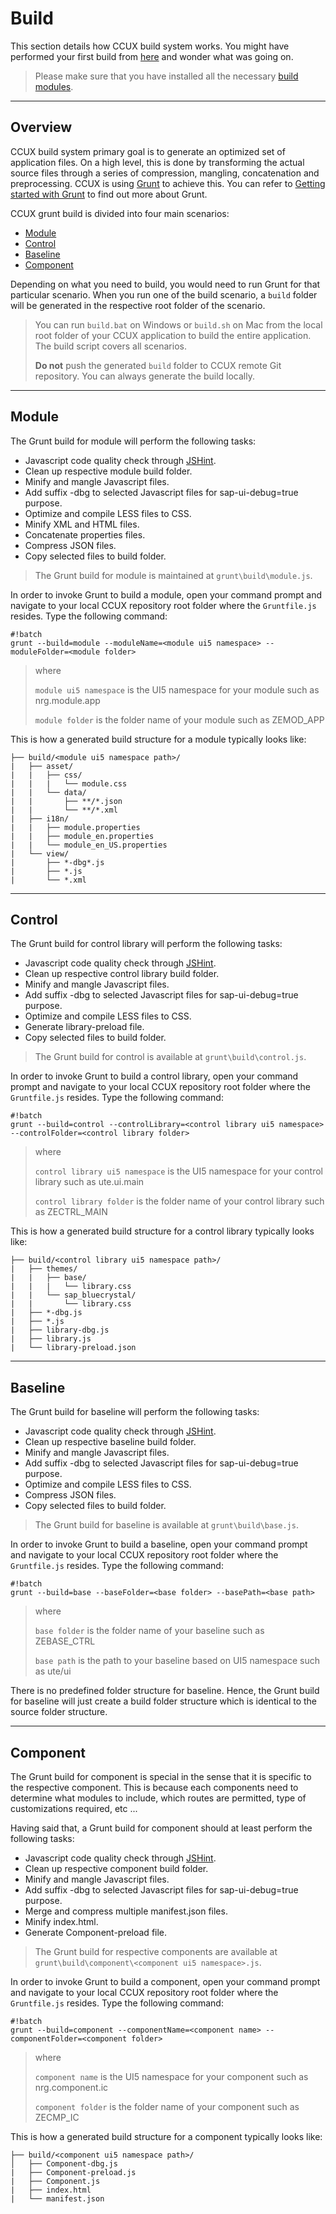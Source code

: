 # Build
This section details how CCUX build system works. You might have performed your first build from [here](getting_started.md/#markdown-header-first-build) and wonder what was going on.

> Please make sure that you have installed all the necessary [build modules](getting_started.md/#markdown-header-install-build-modules).

***
## Overview
CCUX build system primary goal is to generate an optimized set of application files. On a high level, this is done by transforming the actual source files through a series of compression, mangling, concatenation and preprocessing. CCUX is using [Grunt](http://gruntjs.com/) to achieve this. You can refer to [Getting started with Grunt](http://gruntjs.com/getting-started) to find out more about Grunt.

CCUX grunt build is divided into four main scenarios:

* [Module](#markdown-header-module)
* [Control](#markdown-header-control)
* [Baseline](#markdown-header-baseline)
* [Component](#markdown-header-component)

Depending on what you need to build, you would need to run Grunt for that particular scenario. When you run one of the build scenario, a `build` folder will be generated in the respective root folder of the scenario.

> You can run `build.bat` on Windows or `build.sh` on Mac from the local root folder of your CCUX application to build the entire application. The build script covers all scenarios.
>
> **Do not** push the generated `build` folder to CCUX remote Git repository. You can always generate the build locally.

***
## Module
The Grunt build for module will perform the following tasks:

* Javascript code quality check through [JSHint](http://jshint.com/about/).
* Clean up respective module build folder.
* Minify and mangle Javascript files.
* Add suffix -dbg to selected Javascript files for sap-ui-debug=true purpose.
* Optimize and compile LESS files to CSS.
* Minify XML and HTML files.
* Concatenate properties files.
* Compress JSON files.
* Copy selected files to build folder.

> The Grunt build for module is maintained at `grunt\build\module.js`.

In order to invoke Grunt to build a module, open your command prompt and navigate to your local CCUX repository root folder where the `Gruntfile.js` resides. Type the following command:

```
#!batch
grunt --build=module --moduleName=<module ui5 namespace> --moduleFolder=<module folder>
```

> where
>
> `module ui5 namespace` is the UI5 namespace for your module such as nrg.module.app
>
> `module folder` is the folder name of your module such as ZEMOD_APP

This is how a generated build structure for a module typically looks like:

```
├── build/<module ui5 namespace path>/
|   ├── asset/
|   |   ├── css/
|   |   |   └── module.css
|   |   └── data/
|   |       ├── **/*.json
|   |       └── **/*.xml
|   ├── i18n/
|   |   ├── module.properties
|   |   ├── module_en.properties
|   |   └── module_en_US.properties
|   └── view/
|       ├── *-dbg*.js
|       ├── *.js
|       └── *.xml
```

***
## Control
The Grunt build for control library will perform the following tasks:

* Javascript code quality check through [JSHint](http://jshint.com/about/).
* Clean up respective control library build folder.
* Minify and mangle Javascript files.
* Add suffix -dbg to selected Javascript files for sap-ui-debug=true purpose.
* Optimize and compile LESS files to CSS.
* Generate library-preload file.
* Copy selected files to build folder.

> The Grunt build for control is available at `grunt\build\control.js`.

In order to invoke Grunt to build a control library, open your command prompt and navigate to your local CCUX repository root folder where the `Gruntfile.js` resides. Type the following command:

```
#!batch
grunt --build=control --controlLibrary=<control library ui5 namespace> --controlFolder=<control library folder>
```

> where
>
> `control library ui5 namespace` is the UI5 namespace for your control library such as ute.ui.main
>
> `control library folder` is the folder name of your control library such as ZECTRL_MAIN

This is how a generated build structure for a control library typically looks like:

```
├── build/<control library ui5 namespace path>/
|   ├── themes/
|   |   ├── base/
|   |   |   └── library.css
|   |   └── sap_bluecrystal/
|   |       └── library.css
|   ├── *-dbg.js
|   ├── *.js
|   ├── library-dbg.js
|   ├── library.js
|   └── library-preload.json
```

***
## Baseline
The Grunt build for baseline will perform the following tasks:

* Javascript code quality check through [JSHint](http://jshint.com/about/).
* Clean up respective baseline build folder.
* Minify and mangle Javascript files.
* Add suffix -dbg to selected Javascript files for sap-ui-debug=true purpose.
* Optimize and compile LESS files to CSS.
* Compress JSON files.
* Copy selected files to build folder.

> The Grunt build for baseline is available at `grunt\build\base.js`.

In order to invoke Grunt to build a baseline, open your command prompt and navigate to your local CCUX repository root folder where the `Gruntfile.js` resides. Type the following command:

```
#!batch
grunt --build=base --baseFolder=<base folder> --basePath=<base path>
```

> where
>
> `base folder` is the folder name of your baseline such as ZEBASE_CTRL
>
> `base path` is the path to your baseline based on UI5 namespace such as ute/ui

There is no predefined folder structure for baseline. Hence, the Grunt build for baseline will just create a build folder structure which is identical to the source folder structure.

***
## Component
The Grunt build for component is special in the sense that it is specific to the respective component. This is because each components need to determine what modules to include, which routes are permitted, type of customizations required, etc ...

Having said that, a Grunt build for component should at least perform the following tasks:

* Javascript code quality check through [JSHint](http://jshint.com/about/).
* Clean up respective component build folder.
* Minify and mangle Javascript files.
* Add suffix -dbg to selected Javascript files for sap-ui-debug=true purpose.
* Merge and compress multiple manifest.json files.
* Minify index.html.
* Generate Component-preload file.

> The Grunt build for respective components are available at `grunt\build\component\<component ui5 namespace>.js`.

In order to invoke Grunt to build a component, open your command prompt and navigate to your local CCUX repository root folder where the `Gruntfile.js` resides. Type the following command:

```
#!batch
grunt --build=component --componentName=<component name> --componentFolder=<component folder>
```

> where
>
> `component name` is the UI5 namespace for your component such as nrg.component.ic
>
> `component folder` is the folder name of your component such as ZECMP_IC

This is how a generated build structure for a component typically looks like:

```
├── build/<component ui5 namespace path>/
│   ├── Component-dbg.js
|   ├── Component-preload.js
|   ├── Component.js
|   ├── index.html
|   └── manifest.json
```
